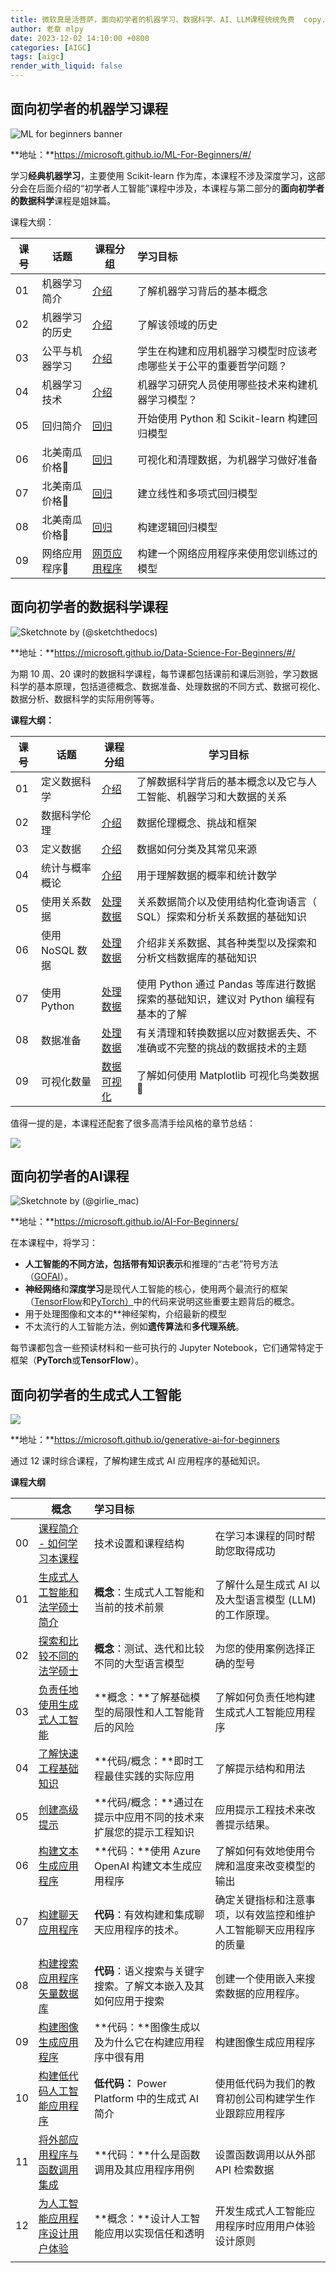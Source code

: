 ```yaml
---
title: 微软真是活菩萨，面向初学者的机器学习、数据科学、AI、LLM课程统统免费  copy.md
author: 老章 mlpy
date: 2023-12-02 14:10:00 +0800
categories: [AIGC]
tags: [aigc]
render_with_liquid: false
---
```


## 面向初学者的机器学习课程

![ML for beginners banner](https://my-wechat.oss-cn-beijing.aliyuncs.com/ml-for-beginners-video-banner-20231127142141626.png)

**地址：**https://microsoft.github.io/ML-For-Beginners/#/

学习**经典机器学习**，主要使用 Scikit-learn 作为库，本课程不涉及深度学习，这部分会在后面介绍的“初学者人工智能”课程中涉及，本课程与第二部分的**面向初学者的数据科学**课程是姐妹篇。

课程大纲：

| 课号 | 话题           | 课程分组                                                     | 学习目标                                                     |
| ---- | -------------- | ------------------------------------------------------------ | :----------------------------------------------------------- |
| 01   | 机器学习简介   | [介绍](https://microsoft.github.io/ML-For-Beginners/#/1-Introduction/README) | 了解机器学习背后的基本概念                                   |
| 02   | 机器学习的历史 | [介绍](https://microsoft.github.io/ML-For-Beginners/#/1-Introduction/README) | 了解该领域的历史                                             |
| 03   | 公平与机器学习 | [介绍](https://microsoft.github.io/ML-For-Beginners/#/1-Introduction/README) | 学生在构建和应用机器学习模型时应该考虑哪些关于公平的重要哲学问题？ |
| 04   | 机器学习技术   | [介绍](https://microsoft.github.io/ML-For-Beginners/#/1-Introduction/README) | 机器学习研究人员使用哪些技术来构建机器学习模型？             |
| 05   | 回归简介       | [回归](https://microsoft.github.io/ML-For-Beginners/#/2-Regression/README) | 开始使用 Python 和 Scikit-learn 构建回归模型                 |
| 06   | 北美南瓜价格🎃  | [回归](https://microsoft.github.io/ML-For-Beginners/#/2-Regression/README) | 可视化和清理数据，为机器学习做好准备                         |
| 07   | 北美南瓜价格🎃  | [回归](https://microsoft.github.io/ML-For-Beginners/#/2-Regression/README) | 建立线性和多项式回归模型                                     |
| 08   | 北美南瓜价格🎃  | [回归](https://microsoft.github.io/ML-For-Beginners/#/2-Regression/README) | 构建逻辑回归模型                                             |
| 09   | 网络应用程序🔌  | [网页应用程序](https://microsoft.github.io/ML-For-Beginners/#/3-Web-App/README) | 构建一个网络应用程序来使用您训练过的模型                     |

## 面向初学者的数据科学课程

![ Sketchnote by [(@sketchthedocs)](https://my-wechat.oss-cn-beijing.aliyuncs.com/00-Title.png) ](https://microsoft.github.io/Data-Science-For-Beginners/sketchnotes/00-Title.png)



**地址：**https://microsoft.github.io/Data-Science-For-Beginners/#/

为期 10 周、20 课时的数据科学课程，每节课都包括课前和课后测验，学习数据科学的基本原理，包括道德概念、数据准备、处理数据的不同方式、数据可视化、数据分析、数据科学的实际用例等等。

**课程大纲：**

| 课号 | 话题            | 课程分组                                                     | 学习目标                                                     |
| ---- | --------------- | ------------------------------------------------------------ | ------------------------------------------------------------ |
| 01   | 定义数据科学    | [介绍](https://microsoft.github.io/Data-Science-For-Beginners/#/1-Introduction/README) | 了解数据科学背后的基本概念以及它与人工智能、机器学习和大数据的关系 |
| 02   | 数据科学伦理    | [介绍](https://microsoft.github.io/Data-Science-For-Beginners/#/1-Introduction/README) | 数据伦理概念、挑战和框架                                     |
| 03   | 定义数据        | [介绍](https://microsoft.github.io/Data-Science-For-Beginners/#/1-Introduction/README) | 数据如何分类及其常见来源                                     |
| 04   | 统计与概率概论  | [介绍](https://microsoft.github.io/Data-Science-For-Beginners/#/1-Introduction/README) | 用于理解数据的概率和统计数学                                 |
| 05   | 使用关系数据    | [处理数据](https://microsoft.github.io/Data-Science-For-Beginners/#/2-Working-With-Data/README) | 关系数据简介以及使用结构化查询语言（ SQL）探索和分析关系数据的基础知识 |
| 06   | 使用 NoSQL 数据 | [处理数据](https://microsoft.github.io/Data-Science-For-Beginners/#/2-Working-With-Data/README) | 介绍非关系数据、其各种类型以及探索和分析文档数据库的基础知识 |
| 07   | 使用Python      | [处理数据](https://microsoft.github.io/Data-Science-For-Beginners/#/2-Working-With-Data/README) | 使用 Python 通过 Pandas 等库进行数据探索的基础知识，建议对 Python 编程有基本的了解 |
| 08   | 数据准备        | [处理数据](https://microsoft.github.io/Data-Science-For-Beginners/#/2-Working-With-Data/README) | 有关清理和转换数据以应对数据丢失、不准确或不完整的挑战的数据技术的主题 |
| 09   | 可视化数量      | [数据可视化](https://microsoft.github.io/Data-Science-For-Beginners/#/3-Data-Visualization/README) | 了解如何使用 Matplotlib 可视化鸟类数据 🦆                     |

值得一提的是，本课程还配套了很多高清手绘风格的章节总结：

![](https://my-wechat.oss-cn-beijing.aliyuncs.com/00-Roadmap.png)

## 面向初学者的AI课程

![ Sketchnote by [(@girlie_mac)](https://my-wechat.oss-cn-beijing.aliyuncs.com/ai-overview.png) ](https://microsoft.github.io/AI-For-Beginners/lessons/sketchnotes/ai-overview.png)

**地址：**https://microsoft.github.io/AI-For-Beginners/

在本课程中，将学习：

- **人工智能的不同方法，包括带有知识表示**和推理的“古老”符号方法（[GOFAI](https://en.wikipedia.org/wiki/Symbolic_artificial_intelligence)）。
- **神经网络**和**深度学习**是现代人工智能的核心，使用两个最流行的框架（[TensorFlow](http://tensorflow.org/)和[PyTorch）](http://pytorch.org/)中的代码来说明这些重要主题背后的概念。
- 用于处理图像和文本的**神经架构，介绍最新的模型
- 不太流行的人工智能方法，例如**遗传算法**和**多代理系统**。

每节课都包含一些预读材料和一些可执行的 Jupyter Notebook，它们通常特定于框架（**PyTorch**或**TensorFlow**）。

## 面向初学者的生成式人工智能

![](https://microsoft.github.io/generative-ai-for-beginners/images/repository-thumbnail.png?WT.mc_id=academic-105485-koreyst)

**地址：**https://microsoft.github.io/generative-ai-for-beginners

通过 12 课时综合课程，了解构建生成式 AI 应用程序的基础知识。

**课程大纲**

|      | 概念                                                         | 学习目标                                                     |                                                              |
| ---- | ------------------------------------------------------------ | :----------------------------------------------------------- | ------------------------------------------------------------ |
| 00   | [课程简介 - 如何学习本课程](https://microsoft.github.io/generative-ai-for-beginners/#/00-course-setup/README?wt.mc_id=academic-105485-koreyst) | 技术设置和课程结构                                           | 在学习本课程的同时帮助您取得成功                             |
| 01   | [生成式人工智能和法学硕士简介](https://microsoft.github.io/generative-ai-for-beginners/#/01-introduction-to-genai/README?wt.mc_id=academic-105485-koreyst) | **概念**：生成式人工智能和当前的技术前景                     | 了解什么是生成式 AI 以及大型语言模型 (LLM) 的工作原理。      |
| 02   | [探索和比较不同的法学硕士](https://microsoft.github.io/generative-ai-for-beginners/#/02-exploring-and-comparing-different-llms/README?wt.mc_id=academic-105485-koreyst) | **概念**：测试、迭代和比较不同的大型语言模型                 | 为您的使用案例选择正确的型号                                 |
| 03   | [负责任地使用生成式人工智能](https://microsoft.github.io/generative-ai-for-beginners/#/03-using-generative-ai-responsibly/README?wt.mc_id=academic-105485-koreyst) | **概念：**了解基础模型的局限性和人工智能背后的风险           | 了解如何负责任地构建生成式人工智能应用程序                   |
| 04   | [了解快速工程基础知识](https://microsoft.github.io/generative-ai-for-beginners/#/04-prompt-engineering-fundamentals/README?wt.mc_id=academic-105485-koreyst) | **代码/概念：**即时工程最佳实践的实际应用                    | 了解提示结构和用法                                           |
| 05   | [创建高级提示](https://microsoft.github.io/generative-ai-for-beginners/#/05-advanced-prompts/README?wt.mc_id=academic-105485-koreyst) | **代码/概念：**通过在提示中应用不同的技术来扩展您的提示工程知识 | 应用提示工程技术来改善提示结果。                             |
| 06   | [构建文本生成应用程序](https://microsoft.github.io/generative-ai-for-beginners/#/06-text-generation-apps/README?wt.mc_id=academic-105485-koreyst) | **代码：**使用 Azure OpenAI 构建文本生成应用程序             | 了解如何有效地使用令牌和温度来改变模型的输出                 |
| 07   | [构建聊天应用程序](https://microsoft.github.io/generative-ai-for-beginners/#/07-building-chat-applications/README?wt.mc_id=academic-105485-koreyst) | **代码**：有效构建和集成聊天应用程序的技术。                 | 确定关键指标和注意事项，以有效监控和维护人工智能聊天应用程序的质量 |
| 08   | [构建搜索应用程序矢量数据库](https://microsoft.github.io/generative-ai-for-beginners/#/08-building-search-applications/README?wt.mc_id=academic-105485-koreyst) | **代码**：语义搜索与关键字搜索。了解文本嵌入及其如何应用于搜索 | 创建一个使用嵌入来搜索数据的应用程序。                       |
| 09   | [构建图像生成应用程序](https://microsoft.github.io/generative-ai-for-beginners/#/09-building-image-applications/README?wt.mc_id=academic-105485-koreyst) | **代码：**图像生成以及为什么它在构建应用程序中很有用         | 构建图像生成应用程序                                         |
| 10   | [构建低代码人工智能应用程序](https://microsoft.github.io/generative-ai-for-beginners/#/10-building-low-code-ai-applications/README?wt.mc_id=academic-105485-koreyst) | **低代码：** Power Platform 中的生成式 AI 简介               | 使用低代码为我们的教育初创公司构建学生作业跟踪应用程序       |
| 11   | [将外部应用程序与函数调用集成](https://microsoft.github.io/generative-ai-for-beginners/#/11-integrating-with-function-calling/README?wt.mc_id=academic-105485-koreyst) | **代码：**什么是函数调用及其应用程序用例                     | 设置函数调用以从外部 API 检索数据                            |
| 12   | [为人工智能应用程序设计用户体验](https://microsoft.github.io/generative-ai-for-beginners/#/12-designing-ux-for-ai-applications/README?wt.mc_id=academic-105485-koreyst) | **概念：**设计人工智能应用以实现信任和透明                   | 开发生成式人工智能应用程序时应用用户体验设计原则             |
|      |                                                              |                                                              |                                                              |